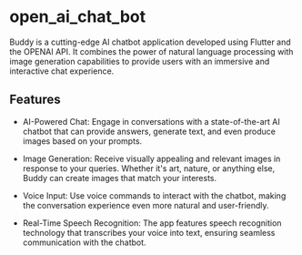# open_ai_chat_bot

Buddy is a cutting-edge AI chatbot application developed using Flutter and the OPENAI API. It combines the power of natural language processing with image generation capabilities to provide users with an immersive and interactive chat experience.

## Features

- AI-Powered Chat: Engage in conversations with a state-of-the-art AI chatbot that can provide answers, generate text, and even produce images based on your prompts.

- Image Generation: Receive visually appealing and relevant images in response to your queries. Whether it's art, nature, or anything else, Buddy can create images that match your interests.

- Voice Input: Use voice commands to interact with the chatbot, making the conversation experience even more natural and user-friendly.

- Real-Time Speech Recognition: The app features speech recognition technology that transcribes your voice into text, ensuring seamless communication with the chatbot.


